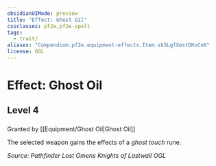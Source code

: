 ```yaml
---
obsidianUIMode: preview
title: "Effect: Ghost Oil"
cssclasses: pf2e,pf2e-spell
tags:
  - trait/
aliases: "Compendium.pf2e.equipment-effects.Item.sk5LgfXestDKxCnK"
license: OGL
---
```

# Effect: Ghost Oil
## Level 4
### 






Granted by [[Equipment/Ghost Oil|Ghost Oil]]

The selected weapon gains the effects of a _ghost touch_ rune.

*Source: Pathfinder Lost Omens Knights of Lastwall*
*OGL*